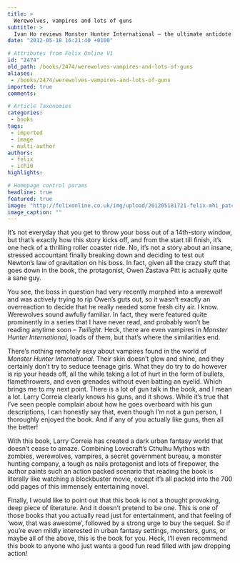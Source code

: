 ```yaml
---
title: >
  Werewolves, vampires and lots of guns
subtitle: >
  Ivan Ho reviews Monster Hunter International – the ultimate antidote to Twilight
date: "2012-05-18 16:21:40 +0100"

# Attributes from Felix Online V1
id: "2474"
old_path: /books/2474/werewolves-vampires-and-lots-of-guns
aliases:
 - /books/2474/werewolves-vampires-and-lots-of-guns
imported: true
comments:

# Article Taxonomies
categories:
 - books
tags:
 - imported
 - image
 - multi-author
authors:
 - felix
 - ich10
highlights:

# Homepage control params
headline: true
featured: true
image: "http://felixonline.co.uk/img/upload/201205181721-felix-mhi_patches2.jpg"
image_caption: ""
---
```


It’s not everyday that you get to throw your boss out of a 14th-story window, but that’s exactly how this story kicks off, and from the start till finish, it’s one heck of a thrilling roller coaster ride. No, it’s not a story about an insane, stressed accountant finally breaking down and deciding to test out Newton’s law of gravitation on his boss. In fact, given all the crazy stuff that goes down in the book, the protagonist, Owen Zastava Pitt is actually quite a sane guy.

You see, the boss in question had very recently morphed into a werewolf and was actively trying to rip Owen’s guts out, so it wasn’t exactly an overreaction to decide that he really needed some fresh city air. I know. Werewolves sound awfully familiar. In fact, they were featured quite prominently in a series that I have never read, and probably won’t be reading anytime soon – _Twilight_. Heck, there are even vampires in _Monster Hunter International_, loads of them, but that’s where the similarities end.

There’s nothing remotely sexy about vampires found in the world of _Monster Hunter International_. Their skin doesn’t glow and shine, and they certainly don’t try to seduce teenage girls. What they do try to do however is rip your heads off, all the while taking a lot of hurt in the form of bullets, flamethrowers, and even grenades without even batting an eyelid. Which brings me to my next point. There is a lot of gun talk in the book, and I mean a lot. Larry Correia clearly knows his guns, and it shows. While it’s true that I’ve seen people complain about how he goes overboard with his gun descriptions, I can honestly say that, even though I’m not a gun person, I thoroughly enjoyed the book. And if any of you actually like guns, then all the better!

With this book, Larry Correia has created a dark urban fantasy world that doesn’t cease to amaze. Combining Lovecraft’s Cthulhu Mythos with zombies, werewolves, vampires, a secret government bureau, a monster hunting company, a tough as nails protagonist and lots of firepower, the author paints such an action packed scenario that reading the book is literally like watching a blockbuster movie, except it’s all packed into the 700 odd pages of this immensely entertaining novel.

Finally, I would like to point out that this book is not a thought provoking, deep piece of literature. And it doesn’t pretend to be one. This is one of those books that you actually read just for entertainment, and that feeling of ‘wow, that was awesome’, followed by a strong urge to buy the sequel. So if you’re even mildly interested in urban fantasy settings, monsters, guns, or maybe all of the above, this is the book for you. Heck, I’ll even recommend this book to anyone who just wants a good fun read filled with jaw dropping action!
